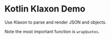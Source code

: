 Kotlin Klaxon Demo
==================

Use Klaxon to parse and render JSON and objects.

Note the most important function is `wrapQuotes`.
